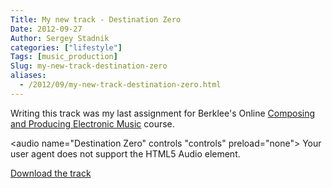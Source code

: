 ```yaml
---
Title: My new track - Destination Zero
Date: 2012-09-27
Author: Sergey Stadnik
categories: ["lifestyle"]
Tags: [music_production]
Slug: my-new-track-destination-zero
aliases:
  - /2012/09/my-new-track-destination-zero.html
---
```


Writing this track was my last assignment for Berklee's Online
[Composing and Producing Electronic Music](http://online.berklee.edu/courses/composing-and-producing-electronic-music-1>) course.

<audio name="Destination Zero" controls "controls" preload="none">
    Your user agent does not support the HTML5 Audio element.
	<source src="https://ozmoroz-pub.s3.amazonaws.com/music/Destination_Zero.mp3" type='audio/mpeg'>
</audio>

<a href="https://ozmoroz-pub.s3.amazonaws.com/music/Destination_Zero.mp3" download target="_blank">Download the track</a>
